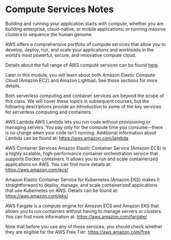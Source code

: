 # Compute Services Notes

Building and running your application starts with compute, whether you are building enterprise, cloud-native, or mobile applications; or running massive clusters to sequence the human genome.

AWS offers a comprehensive portfolio of compute services that allow you to develop, deploy, run, and scale your applications and workloads in the world’s most powerful, secure, and innovative compute cloud.

Details about the full range of AWS compute services can be found [here](https://aws.amazon.com/products/compute/).

Later in this module, you will learn about both Amazon Elastic Compute Cloud (Amazon EC2) and Amazon Lightsail. See those sections for more details.

Both serverless computing and container services are beyond the scope of this class. We will cover these topics in subsequent courses, but the following descriptions provide an introduction to some of the key services for serverless computing and containers.

AWS Lambda
AWS Lambda lets you run code without provisioning or managing servers. You pay only for the compute time you consume--there is no charge when your code isn't running. Additional information about Lambda can be found at: https://aws.amazon.com/lambda

AWS Container Services
Amazon Elastic Container Service (Amazon ECS) is a highly scalable, high-performance container orchestration service that supports Docker containers. It allows you to run and scale containerized applications on AWS. You can find more details at: https://aws.amazon.com/ecs/

Amazon Elastic Container Service for Kubernetes (Amazon EKS) makes it straightforward to deploy, manage, and scale containerized applications that use Kubernetes on AWS. Details can be found at: https://aws.amazon.com/eks/

AWS Fargate is a compute engine for Amazon ECS and Amazon EKS that allows you to run containers without having to manage servers or clusters. You can find more information at: https://aws.amazon.com/fargate/

Note that before you use any of these services, you should check whether they are eligible for the AWS Free Tier: https://aws.amazon.com/free
